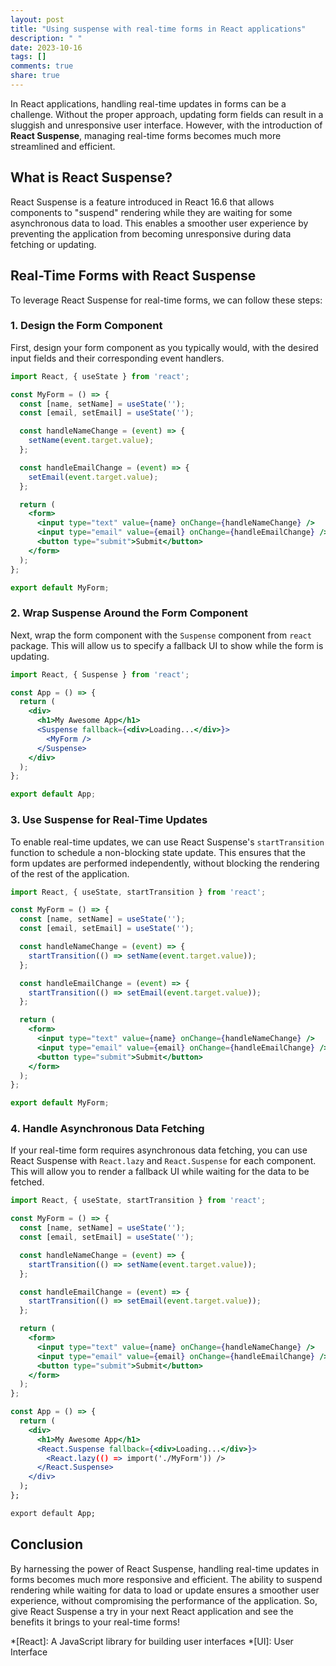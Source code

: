 ```yaml
---
layout: post
title: "Using suspense with real-time forms in React applications"
description: " "
date: 2023-10-16
tags: []
comments: true
share: true
---
```


In React applications, handling real-time updates in forms can be a challenge. Without the proper approach, updating form fields can result in a sluggish and unresponsive user interface. However, with the introduction of **React Suspense**, managing real-time forms becomes much more streamlined and efficient.

## What is React Suspense?

React Suspense is a feature introduced in React 16.6 that allows components to "suspend" rendering while they are waiting for some asynchronous data to load. This enables a smoother user experience by preventing the application from becoming unresponsive during data fetching or updating.

## Real-Time Forms with React Suspense

To leverage React Suspense for real-time forms, we can follow these steps:

### 1. Design the Form Component

First, design your form component as you typically would, with the desired input fields and their corresponding event handlers. 

```jsx
import React, { useState } from 'react';

const MyForm = () => {
  const [name, setName] = useState('');
  const [email, setEmail] = useState('');

  const handleNameChange = (event) => {
    setName(event.target.value);
  };

  const handleEmailChange = (event) => {
    setEmail(event.target.value);
  };

  return (
    <form>
      <input type="text" value={name} onChange={handleNameChange} />
      <input type="email" value={email} onChange={handleEmailChange} />
      <button type="submit">Submit</button>
    </form>
  );
};

export default MyForm;
```

### 2. Wrap Suspense Around the Form Component

Next, wrap the form component with the `Suspense` component from `react` package. This will allow us to specify a fallback UI to show while the form is updating.

```jsx
import React, { Suspense } from 'react';

const App = () => {
  return (
    <div>
      <h1>My Awesome App</h1>
      <Suspense fallback={<div>Loading...</div>}>
        <MyForm />
      </Suspense>
    </div>
  );
};

export default App;
```

### 3. Use Suspense for Real-Time Updates

To enable real-time updates, we can use React Suspense's `startTransition` function to schedule a non-blocking state update. This ensures that the form updates are performed independently, without blocking the rendering of the rest of the application.

```jsx
import React, { useState, startTransition } from 'react';

const MyForm = () => {
  const [name, setName] = useState('');
  const [email, setEmail] = useState('');

  const handleNameChange = (event) => {
    startTransition(() => setName(event.target.value));
  };

  const handleEmailChange = (event) => {
    startTransition(() => setEmail(event.target.value));
  };

  return (
    <form>
      <input type="text" value={name} onChange={handleNameChange} />
      <input type="email" value={email} onChange={handleEmailChange} />
      <button type="submit">Submit</button>
    </form>
  );
};

export default MyForm;
```

### 4. Handle Asynchronous Data Fetching

If your real-time form requires asynchronous data fetching, you can use React Suspense with `React.lazy` and `React.Suspense` for each component. This will allow you to render a fallback UI while waiting for the data to be fetched.

```jsx
import React, { useState, startTransition } from 'react';

const MyForm = () => {
  const [name, setName] = useState('');
  const [email, setEmail] = useState('');

  const handleNameChange = (event) => {
    startTransition(() => setName(event.target.value));
  };

  const handleEmailChange = (event) => {
    startTransition(() => setEmail(event.target.value));
  };

  return (
    <form>
      <input type="text" value={name} onChange={handleNameChange} />
      <input type="email" value={email} onChange={handleEmailChange} />
      <button type="submit">Submit</button>
    </form>
  );
};

const App = () => {
  return (
    <div>
      <h1>My Awesome App</h1>
      <React.Suspense fallback={<div>Loading...</div>}>
        <React.lazy(() => import('./MyForm')) />
      </React.Suspense>
    </div>
  );
};

export default App;
```

## Conclusion

By harnessing the power of React Suspense, handling real-time updates in forms becomes much more responsive and efficient. The ability to suspend rendering while waiting for data to load or update ensures a smoother user experience, without compromising the performance of the application. So, give React Suspense a try in your next React application and see the benefits it brings to your real-time forms!

*[React]: A JavaScript library for building user interfaces
*[UI]: User Interface